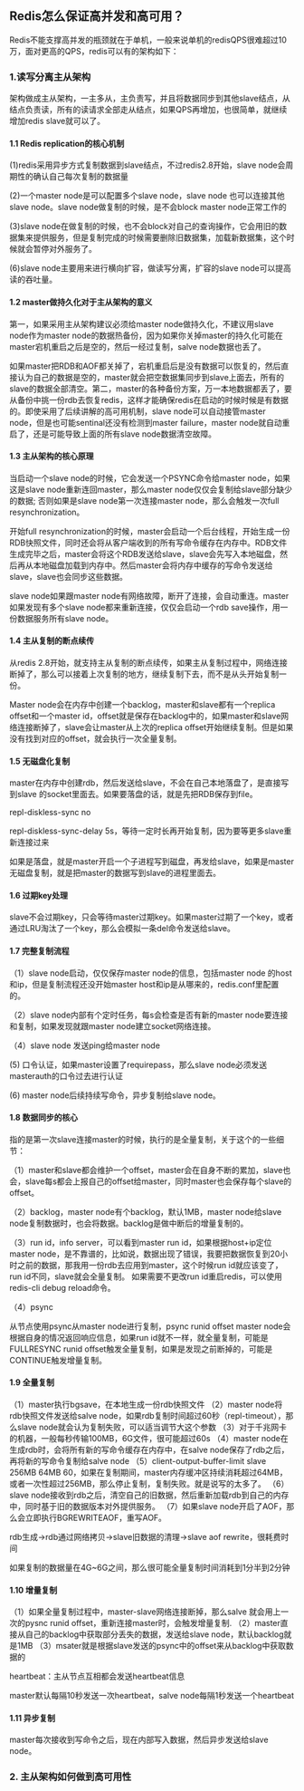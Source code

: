 ## Redis怎么保证高并发和高可用？

Redis不能支撑高并发的瓶颈就在于单机，一般来说单机的redisQPS很难超过10万，面对更高的QPS，redis可以有的架构如下：

### 1.读写分离主从架构

架构做成主从架构，一主多从，主负责写，并且将数据同步到其他slave结点，从结点负责读，所有的读请求全部走从结点，如果QPS再增加，也很简单，就继续增加redis slave就可以了。

#### 1.1 Redis replication的核心机制

(1)redis采用异步方式复制数据到slave结点，不过redis2.8开始，slave node会周期性的确认自己每次复制的数据量

(2)一个master node是可以配置多个slave node，slave node 也可以连接其他slave node。slave node做复制的时候，是不会block master node正常工作的

(3)slave node在做复制的时候，也不会block对自己的查询操作，它会用旧的数据集来提供服务，但是复制完成的时候需要删除旧数据集，加载新数据集，这个时候就会暂停对外服务了。

(6)slave node主要用来进行横向扩容，做读写分离，扩容的slave node可以提高读的吞吐量。

#### 1.2 master做持久化对于主从架构的意义

第一，如果采用主从架构建议必须给master node做持久化，不建议用slave node作为master node的数据热备份，因为如果你关掉master的持久化可能在master宕机重启之后是空的，然后一经过复制，salve node数据也丢了。

如果master把RDB和AOF都关掉了，宕机重启后是没有数据可以恢复的，然后直接认为自己的数据是空的，master就会把空数据集同步到slave上面去，所有的slave的数据全部清空。第二，master的各种备份方案，万一本地数据都丢了，要从备份中挑一份rdb去恢复redis，这样才能确保redis在启动的时候时候是有数据的。即使采用了后续讲解的高可用机制，slave node可以自动接管master node，但是也可能sentinal还没有检测到master failure，master node就自动重启了，还是可能导致上面的所有slave node数据清空故障。

#### 1.3 主从架构的核心原理

当启动一个slave node的时候，它会发送一个PSYNC命令给master node，如果这是slave node重新连回master，那么master node仅仅会复制给slave部分缺少的数据; 否则如果是slave node第一次连接master node，那么会触发一次full resynchronization。

开始full resynchronization的时候，master会启动一个后台线程，开始生成一份RDB快照文件，同时还会将从客户端收到的所有写命令缓存在内存中。RDB文件生成完毕之后，master会将这个RDB发送给slave，slave会先写入本地磁盘，然后再从本地磁盘加载到内存中。然后master会将内存中缓存的写命令发送给slave，slave也会同步这些数据。

 slave node如果跟master node有网络故障，断开了连接，会自动重连。master如果发现有多个slave node都来重新连接，仅仅会启动一个rdb save操作，用一份数据服务所有slave node。 

#### 1.4 主从复制的断点续传

从redis 2.8开始，就支持主从复制的断点续传，如果主从复制过程中，网络连接断掉了，那么可以接着上次复制的地方，继续复制下去，而不是从头开始复制一份。

Master node会在内存中创建一个backlog，master和slave都有一个replica offset和一个master id，offset就是保存在backlog中的，如果master和slave网络连接断掉了，slave会让master从上次的replica offset开始继续复制。但是如果没有找到对应的offset，就会执行一次全量复制。 

#### 1.5 无磁盘化复制

master在内存中创建rdb，然后发送给slave，不会在自己本地落盘了，是直接写到slave 的socket里面去。如果要落盘的话，就是先把RDB保存到file。

 repl-diskless-sync  no

repl-diskless-sync-delay 5s，等待一定时长再开始复制，因为要等更多slave重新连接过来

 如果是落盘，就是master开启一个子进程写到磁盘，再发给slave，如果是master无磁盘复制，就是把master的数据写到slave的进程里面去。

#### 1.6 过期key处理

 slave不会过期key，只会等待master过期key。如果master过期了一个key，或者通过LRU淘汰了一个key，那么会模拟一条del命令发送给slave。

#### 1.7 完整复制流程

（1）slave node启动，仅仅保存master node的信息，包括master node 的host和ip，但是复制流程还没开始master host和ip是从哪来的，redis.conf里配置的。

（2）slave node内部有个定时任务，每s会检查是否有新的master node要连接和复制，如果发现就跟master node建立socket网络连接。

（4）slave node 发送ping给master node

  (5)  口令认证，如果master设置了requirepass，那么slave node必须发送masterauth的口令过去进行认证

 (6) master node后续持续写命令，异步复制给slave node。

#### 1.8 数据同步的核心

指的是第一次slave连接master的时候，执行的是全量复制，关于这个的一些细节：

（1）master和slave都会维护一个offset，master会在自身不断的累加，slave也会，slave每s都会上报自己的offset给master，同时master也会保存每个slave的offset。

（2）backlog，master node有个backlog，默认1MB，master node给slave node复制数据时，也会将数据。backlog是做中断后的增量复制的。

（3）run id，info server，可以看到master run id，如果根据host+ip定位master node，是不靠谱的，比如说，数据出现了错误，我要把数据恢复到20小时之前的数据，那我用一份rdb去应用到master，这个时候run id就应该变了，run id不同，slave就会全量复制。
如果需要不更改run id重启redis，可以使用redis-cli debug reload命令。

（4）psync

从节点使用psync从master node进行复制，psync runid offset
master node会根据自身的情况返回响应信息，如果run id就不一样，就全量复制，可能是FULLRESYNC runid offset触发全量复制，如果是发现之前断掉的，可能是CONTINUE触发增量复制。



#### 1.9 全量复制

（1）master执行bgsave，在本地生成一份rdb快照文件
（2）master node将rdb快照文件发送给salve node，如果rdb复制时间超过60秒（repl-timeout），那么slave node就会认为复制失败，可以适当调节大这个参数
（3）对于千兆网卡的机器，一般每秒传输100MB，6G文件，很可能超过60s
（4）master node在生成rdb时，会将所有新的写命令缓存在内存中，在salve node保存了rdb之后，再将新的写命令复制给salve node
（5）client-output-buffer-limit slave 256MB 64MB 60，如果在复制期间，master内存缓冲区持续消耗超过64MB，或者一次性超过256MB，那么停止复制，复制失败。就是说写的太多了。
（6）slave node接收到rdb之后，清空自己的旧数据，然后重新加载rdb到自己的内存中，同时基于旧的数据版本对外提供服务。
（7）如果slave node开启了AOF，那么会立即执行BGREWRITEAOF，重写AOF。

rdb生成->rdb通过网络拷贝->slave旧数据的清理->slave aof rewrite，很耗费时间

如果复制的数据量在4G~6G之间，那么很可能全量复制时间消耗到1分半到2分钟

#### 1.10 增量复制

（1）如果全量复制过程中，master-slave网络连接断掉，那么salve 就会用上一次的pysnc runid offset，重新连接master时，会触发增量复制.
（2）master直接从自己的backlog中获取部分丢失的数据，发送给slave node，默认backlog就是1MB
（3）msater就是根据slave发送的psync中的offset来从backlog中获取数据的

heartbeat：主从节点互相都会发送heartbeat信息

master默认每隔10秒发送一次heartbeat，salve node每隔1秒发送一个heartbeat

#### 1.11 异步复制

master每次接收到写命令之后，现在内部写入数据，然后异步发送给slave node。

### 2. 主从架构如何做到高可用性


